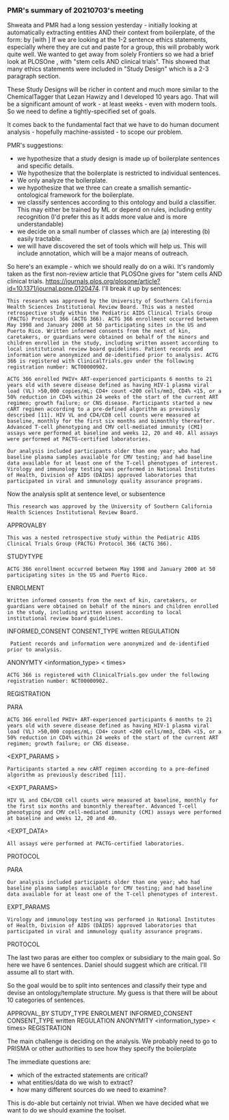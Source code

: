 ### PMR's summary of 20210703's meeting
Shweata and PMR had a long session yesterday - initially looking at automatically extracting entities AND their context from boilerplate, of the form:
<ACTION> by <ORGANIZATION> [with <QUALIFICATIONS>]
If we are looking at the 1-2 sentence ethics statements, especially where they are cut and paste for a group, this will probably work quite well. We wanted to get away from solely Frontiers so we had a brief look at PLOSOne , with "stem cells AND clinical trials". This showed that many ethics statements were included in "Study Design" which is a 2-3 paragraph section.  

These Study Designs will be richer in content and much more similar to the ChemicalTagger that Lezan Hawizy and I developed 10 years ago. That will be a significant amount of work - at least weeks - even with modern tools. So we need to define a tightly-specified set of goals.

It comes back to the fundamental fact that we have to do human document analysis - hopefully machine-assisted - to scope our problem.

PMR's suggestions:
* we hypothesize that a study design is made up of boilerplate sentences and specific details. 
* We hypothesize that the boilerplate is restricted to individual sentences. 
* We only analyze the boilerplate.
* we hypothesize that we three can create a smallish semantic-ontological framework for the boilerplate. 
* we classify sentences according to this ontology and build a classifier. This may either be trained by ML or depend on rules, including entity recognition (I'd prefer this as it adds more value and is more understandable)
* we decide on a small number of classes which are (a) interesting (b) easily tractable.
* we will have discovered the set of tools which will help us. This will include annotation, which will be a major means of outreach.

So here's an example - which we should really do on a wiki. It's randomly taken as the first non-review article that PLOSOne gives for "stem cells AND clinical trials. https://journals.plos.org/plosone/article?id=10.1371/journal.pone.0120474. I'll break it up by sentences:

```
This research was approved by the University of Southern California Health Sciences Institutional Review Board. This was a nested retrospective study within the Pediatric AIDS Clinical Trials Group (PACTG) Protocol 366 (ACTG 366). ACTG 366 enrollment occurred between May 1998 and January 2000 at 50 participating sites in the US and Puerto Rico. Written informed consents from the next of kin, caretakers, or guardians were obtained on behalf of the minors and children enrolled in the study, including written assent according to local institutional review board guidelines. Patient records and information were anonymized and de-identified prior to analysis. ACTG 366 is registered with ClinicalTrials.gov under the following registration number: NCT00000902.

ACTG 366 enrolled PHIV+ ART-experienced participants 6 months to 21 years old with severe disease defined as having HIV-1 plasma viral load (VL) >50,000 copies/mL; CD4+ count <200 cells/mm3, CD4% <15, or a 50% reduction in CD4% within 24 weeks of the start of the current ART regimen; growth failure; or CNS disease. Participants started a new cART regimen according to a pre-defined algorithm as previously described [11]. HIV VL and CD4/CD8 cell counts were measured at baseline, monthly for the first six months and bimonthly thereafter. Advanced T-cell phenotyping and CMV cell-mediated immunity (CMI) assays were performed at baseline and weeks 12, 20 and 40. All assays were performed at PACTG-certified laboratories.

Our analysis included participants older than one year; who had baseline plasma samples available for CMV testing; and had baseline data available for at least one of the T-cell phenotypes of interest. Virology and immunology testing was performed in National Institutes of Health, Division of AIDS (DAIDS) approved laboratories that participated in viral and immunology quality assurance programs.
```

Now the analysis split at sentence level, or subsentence 
```
This research was approved by the University of Southern California Health Sciences Institutional Review Board.
```

 APPROVALBY <body>
```
This was a nested retrospective study within the Pediatric AIDS Clinical Trials Group (PACTG) Protocol 366 (ACTG 366).
```
STUDYTYPE <studygroup> <protocol> 
```
ACTG 366 enrollment occurred between May 1998 and January 2000 at 50 participating sites in the US and Puerto Rico.
```
ENROLMENT <enrol-id> <date-range> <sites> <countries> 
```
Written informed consents from the next of kin, caretakers, or guardians were obtained on behalf of the minors and children enrolled in the study, including written assent according to local institutional review board guidelines.
```

INFORMED_CONSENT <consenters> <consentees> CONSENT_TYPE written REGULATION <regulations>
```
 Patient records and information were anonymized and de-identified prior to analysis.
```
ANONYMTY <information_type> <procedure> < times>
```
ACTG 366 is registered with ClinicalTrials.gov under the following registration number: NCT00000902.
```

REGISTRATION <group> <authority> <id>

PARA
```
ACTG 366 enrolled PHIV+ ART-experienced participants 6 months to 21 years old with severe disease defined as having HIV-1 plasma viral load (VL) >50,000 copies/mL; CD4+ count <200 cells/mm3, CD4% <15, or a 50% reduction in CD4% within 24 weeks of the start of the current ART regimen; growth failure; or CNS disease.
```
<EXPT_PARAMS >
```
Participants started a new cART regimen according to a pre-defined algorithm as previously described [11].
```
 <EXPT_PARAMS>
``` 
HIV VL and CD4/CD8 cell counts were measured at baseline, monthly for the first six months and bimonthly thereafter. Advanced T-cell phenotyping and CMV cell-mediated immunity (CMI) assays were performed at baseline and weeks 12, 20 and 40.
```
<EXPT_DATA>
``` 
All assays were performed at PACTG-certified laboratories.
```
PROTOCOL <authorization>
 
PARA 
```
Our analysis included participants older than one year; who had baseline plasma samples available for CMV testing; and had baseline data available for at least one of the T-cell phenotypes of interest.
```
EXPT_PARAMS
``` 
Virology and immunology testing was performed in National Institutes of Health, Division of AIDS (DAIDS) approved laboratories that participated in viral and immunology quality assurance programs.
```
PROTOCOL <authorization>
  
The last two paras are either too complex or subsidiary to the main goal. So here we have 6 sentences. Daniel should suggest which are critical. I'll assume all to start with.

So the goal would be to split into sentences and classify their type and devise an ontology/template structure. My guess is that there will be about 10 categories of sentences. 

APPROVAL_BY <body>
STUDY_TYPE <studygroup> <protocol> 
ENROLMENT <enrol-id> <date-range> <sites> <countries> 
INFORMED_CONSENT <consenters> <consentees> 
CONSENT_TYPE written REGULATION <regulations>
ANONYMITY <information_type> <procedure> < times>
REGISTRATION <group> <authority> <id>

 The main challenge is deciding on the analysis. We probably need to go to PRISMA or other authorities to see how they specify the boilerplate

The immediate questions are:
* which of the extracted statements are critical?
* what entities/data do we wish to extract?
* how many different sources do we need to examine?

This is do-able but certainly not trivial. When we have decided what we want to do we should examine the toolset. 


